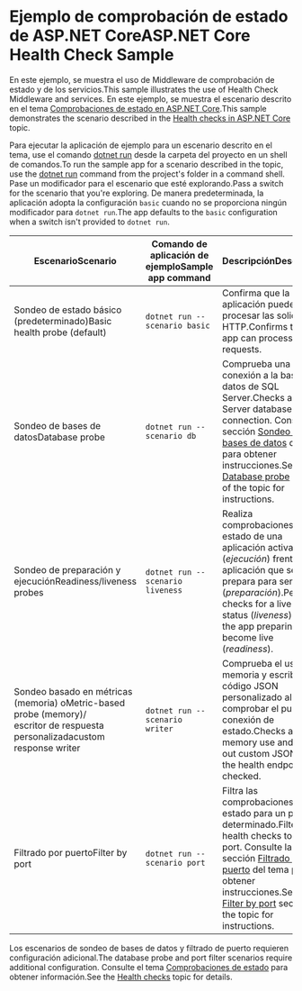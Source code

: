 # <a name="aspnet-core-health-check-sample"></a><span data-ttu-id="c2bf8-101">Ejemplo de comprobación de estado de ASP.NET Core</span><span class="sxs-lookup"><span data-stu-id="c2bf8-101">ASP.NET Core Health Check Sample</span></span>

<span data-ttu-id="c2bf8-102">En este ejemplo, se muestra el uso de Middleware de comprobación de estado y de los servicios.</span><span class="sxs-lookup"><span data-stu-id="c2bf8-102">This sample illustrates the use of Health Check Middleware and services.</span></span> <span data-ttu-id="c2bf8-103">En este ejemplo, se muestra el escenario descrito en el tema [Comprobaciones de estado en ASP.NET Core](https://docs.microsoft.com/aspnet/core/host-and-deploy/health-checks).</span><span class="sxs-lookup"><span data-stu-id="c2bf8-103">This sample demonstrates the scenario described in the [Health checks in ASP.NET Core](https://docs.microsoft.com/aspnet/core/host-and-deploy/health-checks) topic.</span></span>

<span data-ttu-id="c2bf8-104">Para ejecutar la aplicación de ejemplo para un escenario descrito en el tema, use el comando [dotnet run](https://docs.microsoft.com/dotnet/core/tools/dotnet-run) desde la carpeta del proyecto en un shell de comandos.</span><span class="sxs-lookup"><span data-stu-id="c2bf8-104">To run the sample app for a scenario described in the topic, use the [dotnet run](https://docs.microsoft.com/dotnet/core/tools/dotnet-run) command from the project's folder in a command shell.</span></span> <span data-ttu-id="c2bf8-105">Pase un modificador para el escenario que esté explorando.</span><span class="sxs-lookup"><span data-stu-id="c2bf8-105">Pass a switch for the scenario that you're exploring.</span></span> <span data-ttu-id="c2bf8-106">De manera predeterminada, la aplicación adopta la configuración `basic` cuando no se proporciona ningún modificador para `dotnet run`.</span><span class="sxs-lookup"><span data-stu-id="c2bf8-106">The app defaults to the `basic` configuration when a switch isn't provided to `dotnet run`.</span></span>

| <span data-ttu-id="c2bf8-107">Escenario</span><span class="sxs-lookup"><span data-stu-id="c2bf8-107">Scenario</span></span>                                               | <span data-ttu-id="c2bf8-108">Comando de aplicación de ejemplo</span><span class="sxs-lookup"><span data-stu-id="c2bf8-108">Sample app command</span></span>               | <span data-ttu-id="c2bf8-109">Descripción</span><span class="sxs-lookup"><span data-stu-id="c2bf8-109">Description</span></span> |
| ------------------------------------------------------ | -------------------------------- | ----------- |
| <span data-ttu-id="c2bf8-110">Sondeo de estado básico (predeterminado)</span><span class="sxs-lookup"><span data-stu-id="c2bf8-110">Basic health probe (default)</span></span>                           | `dotnet run --scenario basic`    | <span data-ttu-id="c2bf8-111">Confirma que la aplicación puede procesar las solicitudes HTTP.</span><span class="sxs-lookup"><span data-stu-id="c2bf8-111">Confirms that the app can process HTTP requests.</span></span> |
| <span data-ttu-id="c2bf8-112">Sondeo de bases de datos</span><span class="sxs-lookup"><span data-stu-id="c2bf8-112">Database probe</span></span>                                         | `dotnet run --scenario db`       | <span data-ttu-id="c2bf8-113">Comprueba una conexión a la base de datos de SQL Server.</span><span class="sxs-lookup"><span data-stu-id="c2bf8-113">Checks a SQL Server database connection.</span></span> <span data-ttu-id="c2bf8-114">Consulte la sección [Sondeo de bases de datos](https://docs.microsoft.com/aspnet/core/host-and-deploy/health-checks#database-probe) del tema para obtener instrucciones.</span><span class="sxs-lookup"><span data-stu-id="c2bf8-114">See the [Database probe](https://docs.microsoft.com/aspnet/core/host-and-deploy/health-checks#database-probe) section of the topic for instructions.</span></span> |
| <span data-ttu-id="c2bf8-115">Sondeo de preparación y ejecución</span><span class="sxs-lookup"><span data-stu-id="c2bf8-115">Readiness/liveness probes</span></span>                              | `dotnet run --scenario liveness` | <span data-ttu-id="c2bf8-116">Realiza comprobaciones de estado de una aplicación activa (*ejecución*) frente a la aplicación que se prepara para ser activa (*preparación*).</span><span class="sxs-lookup"><span data-stu-id="c2bf8-116">Performs checks for a live app status (*liveness*) versus the app preparing to become live (*readiness*).</span></span> |
| <span data-ttu-id="c2bf8-117">Sondeo basado en métricas (memoria) o</span><span class="sxs-lookup"><span data-stu-id="c2bf8-117">Metric-based probe (memory)/</span></span><br><span data-ttu-id="c2bf8-118">escritor de respuesta personalizada</span><span class="sxs-lookup"><span data-stu-id="c2bf8-118">custom response writer</span></span> | `dotnet run --scenario writer`   | <span data-ttu-id="c2bf8-119">Comprueba el uso de memoria y escribe código JSON personalizado al comprobar el punto de conexión de estado.</span><span class="sxs-lookup"><span data-stu-id="c2bf8-119">Checks against memory use and writes out custom JSON when the health endpoint is checked.</span></span> |
| <span data-ttu-id="c2bf8-120">Filtrado por puerto</span><span class="sxs-lookup"><span data-stu-id="c2bf8-120">Filter by port</span></span>                                         | `dotnet run --scenario port`     | <span data-ttu-id="c2bf8-121">Filtra las comprobaciones de estado para un puerto determinado.</span><span class="sxs-lookup"><span data-stu-id="c2bf8-121">Filters health checks to a given port.</span></span> <span data-ttu-id="c2bf8-122">Consulte la sección [Filtrado por puerto](https://docs.microsoft.com/aspnet/core/host-and-deploy/health-checks#filter-by-port) del tema para obtener instrucciones.</span><span class="sxs-lookup"><span data-stu-id="c2bf8-122">See the [Filter by port](https://docs.microsoft.com/aspnet/core/host-and-deploy/health-checks#filter-by-port) section of the topic for instructions.</span></span> |

<span data-ttu-id="c2bf8-123">Los escenarios de sondeo de bases de datos y filtrado de puerto requieren configuración adicional.</span><span class="sxs-lookup"><span data-stu-id="c2bf8-123">The database probe and port filter scenarios require additional configuration.</span></span> <span data-ttu-id="c2bf8-124">Consulte el tema [Comprobaciones de estado](https://docs.microsoft.com/aspnet/core/host-and-deploy/health-checks) para obtener información.</span><span class="sxs-lookup"><span data-stu-id="c2bf8-124">See the [Health checks](https://docs.microsoft.com/aspnet/core/host-and-deploy/health-checks) topic for details.</span></span>
